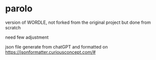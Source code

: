 # parolo
 
 
version of WORDLE, not forked from the original project but done from scratch

need few adjustment 


json file generate from chatGPT and formatted on https://jsonformatter.curiousconcept.com/#
